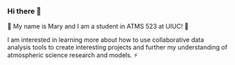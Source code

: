 ### Hi there 👋

🌱 My name is Mary and I am a student in ATMS 523 at UIUC! 🔭

I am interested in learning more about how to use collaborative data analysis tools to create interesting projects and further my understanding of atmospheric science research and models. ⚡



<!--

What are you interested in learning? What are you working on? What's your favorite hobby? 
**marygan/marygan** is a ✨ _special_ ✨ repository because its `README.md` (this file) appears on your GitHub profile.

Here are some ideas to get you started:

- 🔭 I’m currently working on ...
- 🌱 I’m currently learning ...
- 👯 I’m looking to collaborate on ...
- 🤔 I’m looking for help with ...
- 💬 Ask me about ...
- 📫 How to reach me: ...
- 😄 Pronouns: ...
- ⚡ Fun fact: ...
-->
